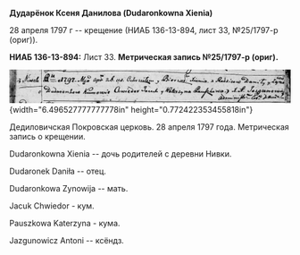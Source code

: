 **Дударёнок Ксеня Данилова (Dudaronkowna Xienia)**

28 апреля 1797 г -- крещение (НИАБ 136-13-894, лист 33, №25/1797-р
(ориг)).

**НИАБ 136-13-894:** Лист 33. **Метрическая запись №25/1797-р (ориг).**

![](./media/a73c14a6da4b8d464fccd6c30e856f16f7bd071d.png){width="6.496527777777778in"
height="0.772422353455818in"}

Дедиловичская Покровская церковь. 28 апреля 1797 года. Метрическая
запись о крещении.

Dudaronkowna Xienia -- дочь родителей с деревни Нивки.

Dudaronek Daniła -- отец.

Dudaronkowa Zynowija -- мать.

Jacuk Chwiedor - кум.

Pauszkowa Katerzyna - кума.

Jazgunowicz Antoni -- ксёндз.
